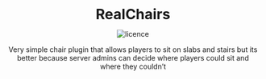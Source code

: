 
<div align="center">
<h1 style="margin: 0px;font-weight: 700;font-family:-apple-system,BlinkMacSystemFont,Segoe UI,Helvetica,Arial,sans-serif,Apple Color Emoji,Segoe UI Emoji">RealChairs</h1>

![licence](https://img.shields.io/badge/License-MIT-brightgreen)

Very simple chair plugin that allows players to sit on slabs and stairs but its better because server admins can decide where players could sit and where they couldn’t

</div>